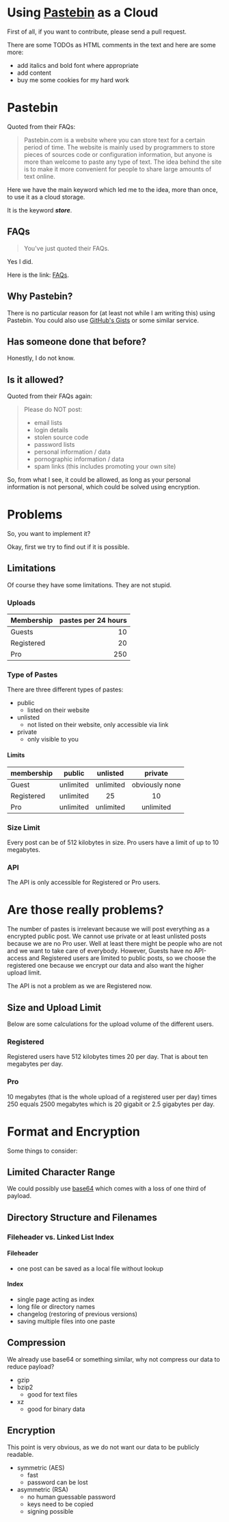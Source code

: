 Using [Pastebin](http://pastebin.com) as a Cloud
================================================

First of all, if you want to contribute, please send a pull request.

There are some TODOs as HTML comments in the text and here are some more:

- add italics and bold font where appropriate
- add content
- buy me some cookies for my hard work


# Pastebin

Quoted from their FAQs:

> Pastebin.com is a website where you can store text for a certain period of
> time. The website is mainly used by programmers to store pieces of sources
> code or configuration information, but anyone is more than welcome to paste
> any type of text. The idea behind the site is to make it more convenient for
> people to share large amounts of text online.

Here we have the main keyword which led me to the idea, more than once, to use
it as a cloud storage.

It is the keyword **_store_**.

## FAQs

> You've just quoted their FAQs.

Yes I did.

Here is the link: [FAQs](http://pastebin.com/faq).

## Why Pastebin?

There is no particular reason for (at least not while I am writing this) using
Pastebin. You could also use [GitHub's Gists](https://gist.github.com) or some
similar service.

## Has someone done that before?

Honestly, I do not know.

## Is it allowed?

Quoted from their FAQs again:

> Please do NOT post:
> - email lists
> - login details
> - stolen source code
> - password lists
> - personal information / data
> - pornographic information / data
> - spam links (this includes promoting your own site)

So, from what I see, it could be allowed, as long as your personal information
is not personal, which could be solved using encryption.

<!-- TODO: check if it could really be done -->


# Problems

So, you want to implement it?

Okay, first we try to find out if it is possible.

## Limitations

Of course they have some limitations. They are not stupid.

### Uploads

| Membership | pastes per 24 hours |
| :--------- | ------------------: |
| Guests     |    10               |
| Registered |    20               |
| Pro        |   250               |

### Type of Pastes

There are three different types of pastes:

- public
	- listed on their website
- unlisted
	- not listed on their website, only accessible via link
- private
	- only visible to you

#### Limits

| membership | public    | unlisted  | private        |
| :--------- | :-------: | :-------: | :------------: |
| Guest      | unlimited | unlimited | obviously none |
| Registered | unlimited | 25        | 10             |
| Pro        | unlimited | unlimited | unlimited      |

### Size Limit

Every post can be of 512 kilobytes in size.
Pro users have a limit of up to 10 megabytes.

<!-- TODO: check if they mean powers of ten or two -->

### API

The API is only accessible for Registered or Pro users.


# Are those really problems?

The number of pastes is irrelevant because we will post everything as a
encrypted public post.
We cannot use private or at least unlisted posts because we are no Pro user.
Well at least there might be people who are not and we want to take care of
everybody.
However, Guests have no API-access and Registered users are limited to public
posts, so we choose the registered one because we encrypt our data and also want
the higher upload limit.

The API is not a problem as we are Registered now.

## Size and Upload Limit

Below are some calculations for the upload volume of the different users.

### Registered

Registered users have 512 kilobytes times 20 per day.
That is about ten megabytes per day.

### Pro

10 megabytes (that is the whole upload of a registered user per day) times 250
equals 2500 megabytes which is 20 gigabit or 2.5 gigabytes per day.


# Format and Encryption

Some things to consider:

## Limited Character Range

We could possibly use [base64](https://en.wikipedia.org/wiki/Base64) which comes
with a loss of one third of payload.

## Directory Structure and Filenames

### Fileheader vs. Linked List Index

#### Fileheader

- one post can be saved as a local file without lookup

#### Index

- single page acting as index
- long file or directory names
- changelog (restoring of previous versions)
- saving multiple files into one paste

## Compression

We already use base64 or something similar, why not compress our data to reduce
payload?

- gzip
- bzip2
	- good for text files
- xz
	- good for binary data

<!-- TODO: add more -->

## Encryption

This point is very obvious, as we do not want our data to be publicly readable.

- symmetric (AES)
	- fast
	- password can be lost
- asymmetric (RSA)
	- no human guessable password
	- keys need to be copied
	- signing possible

<!-- TODO: add more algorithms -->

